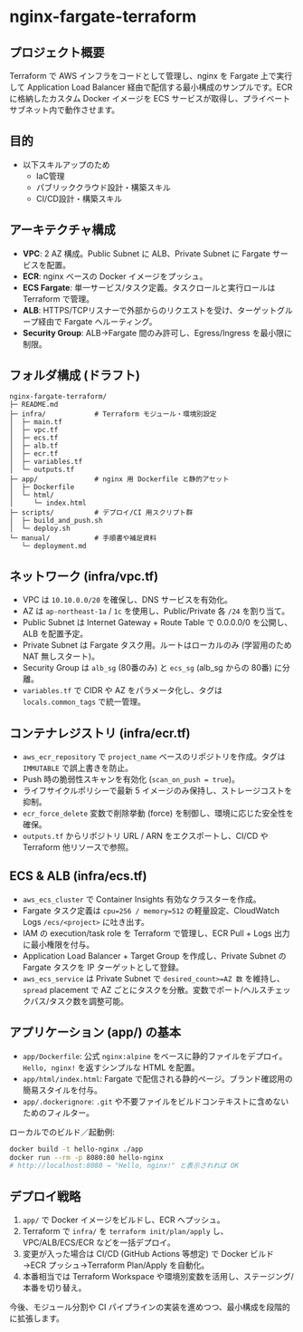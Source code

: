 # nginx-fargate-terraform

## プロジェクト概要
Terraform で AWS インフラをコードとして管理し、nginx を Fargate 上で実行して Application Load Balancer 経由で配信する最小構成のサンプルです。ECR に格納したカスタム Docker イメージを ECS サービスが取得し、プライベートサブネット内で動作させます。

## 目的
- 以下スキルアップのため
  - IaC管理
  - パブリッククラウド設計・構築スキル
  - CI/CD設計・構築スキル

## アーキテクチャ構成
- **VPC**: 2 AZ 構成。Public Subnet に ALB、Private Subnet に Fargate サービスを配置。
- **ECR**: nginx ベースの Docker イメージをプッシュ。
- **ECS Fargate**: 単一サービス/タスク定義。タスクロールと実行ロールは Terraform で管理。
- **ALB**: HTTPS/TCPリスナーで外部からのリクエストを受け、ターゲットグループ経由で Fargate へルーティング。
- **Security Group**: ALB→Fargate 間のみ許可し、Egress/Ingress を最小限に制限。

## フォルダ構成 (ドラフト)
```
nginx-fargate-terraform/
├─ README.md
├─ infra/            # Terraform モジュール・環境別設定
│  ├─ main.tf
│  ├─ vpc.tf
│  ├─ ecs.tf
│  ├─ alb.tf
│  ├─ ecr.tf
│  ├─ variables.tf
│  └─ outputs.tf
├─ app/              # nginx 用 Dockerfile と静的アセット
│  ├─ Dockerfile
│  └─ html/
│     └─ index.html
├─ scripts/          # デプロイ/CI 用スクリプト群
│  ├─ build_and_push.sh
│  └─ deploy.sh
└─ manual/           # 手順書や補足資料
   └─ deployment.md
```

## ネットワーク (infra/vpc.tf)
- VPC は `10.10.0.0/20` を確保し、DNS サービスを有効化。
- AZ は `ap-northeast-1a` / `1c` を使用し、Public/Private 各 `/24` を割り当て。
- Public Subnet は Internet Gateway + Route Table で 0.0.0.0/0 を公開し、ALB を配置予定。
- Private Subnet は Fargate タスク用。ルートはローカルのみ (学習用のため NAT 無しスタート)。
- Security Group は `alb_sg` (80番のみ) と `ecs_sg` (alb_sg からの 80番) に分離。
- `variables.tf` で CIDR や AZ をパラメータ化し、タグは `locals.common_tags` で統一管理。

## コンテナレジストリ (infra/ecr.tf)
- `aws_ecr_repository` で `project_name` ベースのリポジトリを作成。タグは `IMMUTABLE` で誤上書きを防止。
- Push 時の脆弱性スキャンを有効化 (`scan_on_push = true`)。
- ライフサイクルポリシーで最新 5 イメージのみ保持し、ストレージコストを抑制。
- `ecr_force_delete` 変数で削除挙動 (force) を制御し、環境に応じた安全性を確保。
- `outputs.tf` からリポジトリ URL / ARN をエクスポートし、CI/CD や Terraform 他リソースで参照。

## ECS & ALB (infra/ecs.tf)
- `aws_ecs_cluster` で Container Insights 有効なクラスターを作成。
- Fargate タスク定義は `cpu=256 / memory=512` の軽量設定、CloudWatch Logs `/ecs/<project>` に吐き出す。
- IAM の execution/task role を Terraform で管理し、ECR Pull + Logs 出力に最小権限を付与。
- Application Load Balancer + Target Group を作成し、Private Subnet の Fargate タスクを IP ターゲットとして登録。
- `aws_ecs_service` は Private Subnet で `desired_count>=AZ 数` を維持し、`spread` placement で AZ ごとにタスクを分散。変数でポート/ヘルスチェックパス/タスク数を調整可能。

## アプリケーション (app/) の基本
- `app/Dockerfile`: 公式 `nginx:alpine` をベースに静的ファイルをデプロイ。`Hello, nginx!` を返すシンプルな HTML を配置。
- `app/html/index.html`: Fargate で配信される静的ページ。ブランド確認用の簡易スタイルを付与。
- `app/.dockerignore`: `.git` や不要ファイルをビルドコンテキストに含めないためのフィルター。

ローカルでのビルド／起動例:
```bash
docker build -t hello-nginx ./app
docker run --rm -p 8080:80 hello-nginx
# http://localhost:8080 → "Hello, nginx!" と表示されれば OK
```

## デプロイ戦略
1. `app/` で Docker イメージをビルドし、ECR へプッシュ。
2. Terraform で `infra/` を `terraform init/plan/apply` し、VPC/ALB/ECS/ECR などを一括デプロイ。
3. 変更が入った場合は CI/CD (GitHub Actions 等想定) で Docker ビルド→ECR プッシュ→Terraform Plan/Apply を自動化。
4. 本番相当では Terraform Workspace や環境別変数を活用し、ステージング/本番を切り替え。

今後、モジュール分割や CI パイプラインの実装を進めつつ、最小構成を段階的に拡張します。
